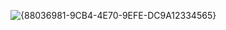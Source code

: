 ![{88036981-9CB4-4E70-9EFE-DC9A12334565}](https://github.com/user-attachments/assets/9c37c1bb-ba29-4db4-ad64-b9f71697ba66)
